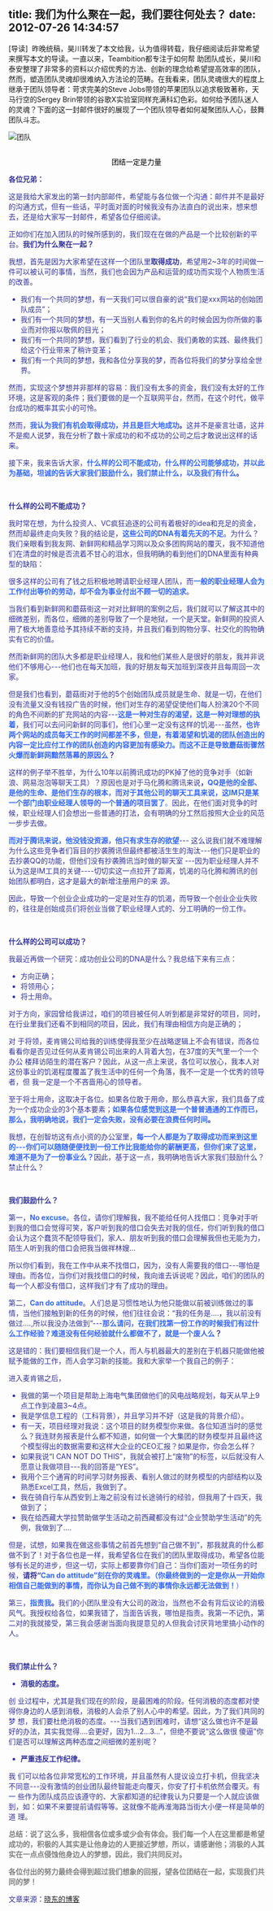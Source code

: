 title: 我们为什么聚在一起，我们要往何处去？
date: 2012-07-26 14:34:57
---

[导读]  昨晚统稿，昊川转发了本文给我，认为值得转载，我仔细阅读后非常希望来撰写本文的导读。一直以来，Teambition都专注于如何帮 助团队成长，昊川和泰安整理了非常多的资料以介绍优秀的方法、创新的理念给希望提高效率的团队，然而，塑造团队灵魂却很难纳入方法论的范畴。在我看来，团队灵魂很大的程度上继承于团队领导者：苛求完美的Steve Jobs带领的苹果团队以追求极致著称，天马行空的Sergey Brin带领的谷歌X实验室同样充满科幻色彩。如何给予团队迷人的灵魂？下面的这一封邮件很好的展现了一个团队领导者如何凝聚团队人心，鼓舞团队斗志。

<img class="aligncenter" title="团队" src="http://www.gog.com.cn/pic/0/11/00/77/11007725_566990.jpg" />

##

<p style="text-align: center;"><span style="color: #000000;">团结一定是力量</span></p>
<span style="color: #333399;">

<strong>各位兄弟：</strong>

这是我给大家发出的第一封内部邮件，希望能与各位做一个沟通：邮件并不是最好的沟通方式，但有一些话，平时面对面的时候我没有办法直白的说出来，想来想去，还是给大家写一封邮件，希望各位仔细阅读。

正如你们在加入团队的时候所感到的，我们现在在做的产品是一个比较创新的平台。<strong>我们为什么聚在一起？</strong>

我想，首先是因为大家希望在这样一个团队里<strong>取得成功</strong>，希望用2~3年的时间做一件可以被认可的事情，当然，我们也会因为产品和运营的成功而实现个人物质生活的改善。
<ul>
<li>我们有一个共同的梦想，有一天我们可以很自豪的说“我们是xxx网站的创始团队成员”；</li>
<li>我们有一个共同的梦想，有一天当别人看到你的名片的时候会因为你所做的事业而对你报以敬佩的目光；</li>
<li>我们有一个共同的梦想，我们看到了行业的机会、我们勇敢的实践、最终我们给这个行业带来了稍许变革；</li>
<li>我们有一个共同的梦想，我和各位分享我的梦，而各位将我们的梦分享给全世界。</li>
</ul>
然而，实现这个梦想并非那样的容易：我们没有太多的资金，我们没有太好的工作环境，这是客观的条件；我们要做的是一个互联网平台，然而，在这个时代，做平台成功的概率其实小的可怜。

然而，<strong><span style="color: #3366ff;">我认为我们有机会取得成功，并且是巨大地成功</span>。</strong>这并不是豪言壮语，这并不是痴人说梦，我在分析了数十家成功的和不成功的公司之后才敢说出这样的话来。

接下来，我来告诉大家，<strong><span style="color: #3366ff;">什么样的公司不能成功，什么样的公司能够成功，并以此为基础，坦诚的告诉大家我们鼓励什么，我们禁止什么，以及我们有什么</span>。</strong>

&nbsp;

<strong>什么样的公司不能成功？</strong>

我时常在想，为什么投资人、VC疯狂追逐的公司有着极好的idea和充足的资金，然而却最终走向失败？我的结论是，<span style="color: #3366ff;"><strong>这些公司的</strong><strong>DNA</strong><strong>有着先天的不足</strong></span>。为什么？我们亲眼看到我友网、新鲜网和精品学习网以及众多团购网站的覆灭，我不知道他们在清盘的时候是否流着不甘心的泪水，但我明确的看到他们的DNA里面有种典型的缺陷：

很多这样的公司有了钱之后积极地聘请职业经理人团队，而<span style="color: #3366ff;"><strong>一般的职业经理人会为工作付出等价的劳动，却不会为事业付出不顾一切的追求</strong></span>。

当我们看到新鲜网和蘑菇街这一对对比鲜明的案例之后，我们就可以了解这其中的细微差别，而各位，细微的差别导致了一个是地狱，一个是天堂。新鲜网的投资人用了极大地善意给予其持续不断的支持，并且我们看到购物分享、社交化的购物确实有它的价值。

然而新鲜网的团队大多都是职业经理人，我和他们某些人是很好的朋友，我并非说他们不够用心---他们也在每天加班，我的好朋友每天加班到深夜并且每周回一次家。

但是我们也看到，蘑菇街对于他的5个创始团队成员就是生命、就是一切，在他们没有流量又没有钱投广告的时候，他们对生存的渴望促使他们每人扮演20个不同的角色不间断的扩充网站的内容---<span style="color: #3366ff;"><strong>这是一种对生存的渴望，这是一种对理想的执着</strong></span>，我们可以去问问新鲜的同事们，他们心里一定没有这样的饥渴---虽然，<strong><span style="color: #3366ff;">也许两个网站的成员每天工作的时间都差不多，但是，有着渴望和饥渴的团队创造出的内容一定比应付工作的团队创造的内容更加有感染力。而这不正是导致蘑菇街骤然火爆而新鲜网黯然落幕的原因么</span>？</strong>

这样的例子举不胜举，为什么10年以前腾讯成功的PK掉了他的竞争对手（如新浪、网易泡泡等聊天工具）？原因也是对于马化腾和腾讯来说<strong>，</strong><span style="color: #3366ff;"><strong>QQ</strong><strong>是他的全部、是他的生命、是他们生存的根本，而对于其他公司的聊天工具来说，这</strong><strong>IM</strong><strong>只是某一个部门由职业经理人领导的一个普通的项目罢了</strong>。</span>因此，在他们面对竞争的时候，职业经理人们会想出一些普通的打法，会有明确的分工然后按照大企业的风范一步步去做。

<span style="color: #3366ff;"><strong>而对于腾讯来说，他没钱没资源，他只有求生存的欲望</strong></span>--- 这么说我们就不难理解为什么这些竞争者们盲目的抄袭腾讯但最终都被活生生的淘汰---他们只是职业的去抄袭QQ的功能，但他们没有抄袭腾讯当时做的聊天室 ---因为职业经理人并不认为这是IM工具的关键----切切实这一点拉开了距离，饥渴的马化腾和腾讯的创始团队都明白，这才是最大的新增注册用户的来 源。

因此，导致一个创业企业成功的一定是对生存的饥渴，而导致一个创业企业失败的，往往是创始成员们将创业当做了职业经理人式的、分工明确的一份工作。

&nbsp;

<strong>什么样的公司可以成功？</strong>

我最近再做一个研究：成功创业公司的DNA是什么？我总结下来有三点：
<ul>
<li>方向正确；</li>
<li>将领用心；</li>
<li>将士用命。</li>
</ul>
对于方向，家园曾给我讲过，咱们的项目被任何人听到都是非常好的项目，同时，在行业里我们还看不到相同的项目，因此，我们有理由相信方向是正确的；

对 于将领，麦肯锡公司给我的训练使得我至少在战略逻辑上不会有错误，而各位看看你是否见过任何从麦肯锡公司出来的人背着大包，在37度的天气里一个一个办公 楼拜访陌生的潜在客户？因此，从这一点上来说，各位可以放心，我本人对这份事业的饥渴程度覆盖了我生活中的任何一个角落，我不一定是一个优秀的领导者，但 我一定是一个不吝啬用心的领导者。

至于将士用命，这取决于各位。如果各位敢于用命，那么恭喜大家，我们具备了成为一个成功企业的3个基本要素；<strong><span style="color: #3366ff;">如果各位感觉到这是一个普普通通的工作而已，那么，我明确地说，我们一定会失败，没有必要在浪费任何时间</span>。</strong>

我想，在创智坊这有点小资的办公室里，<span style="color: #3366ff;"><strong>每一个人都是为了取得成功而来到这里的</strong><strong>---</strong><strong>你们可以随随便便找到一份工作比我能给你的薪酬更高，但你们来了这里，难道不是为了一份事业么？</strong></span>因此，基于这一点，我明确地告诉大家我们鼓励什么？禁止什么？

&nbsp;

<strong>我们鼓励什么？</strong>

第一，<strong><span style="color: #3366ff;">No excuse</span></strong>。各位，请你们理解我，我不能给任何人找借口：竞争对手听到我的借口会觉得可笑，客户听到我的借口会失去对我的信任，你们听到我的借口会认为这个蠢货不配领导我们，家人、朋友听到我的借口会理解我但也无能为力，陌生人听到我的借口会把我当做祥林嫂…

所以你们看到，我在工作中从来不找借口，因为，没有人需要我的借口---哪怕是理由。而各位，当你们对我找借口的时候，我向谁去诉说呢？因此，咱们的团队的每一个人都没有借口，这样我们才有了成功的理由。

第二，<strong><span style="color: #3366ff;">Can do attitude</span></strong>。人们总是习惯性地认为他只能做以前被训练做过的事情，当他们接触到新的任务的时候，他们往往会说：“我的任务是….，我以前没有做过….,所以我没办法做到”---<strong><span style="color: #3366ff;">那么请问，在我们找第一份工作的时候我们有过什么工作经验？难道没有任何经验就什么都做不了，就是一个废人么</span>？</strong>

这是错的：我们要相信我们是一个人，而人与机器最大的差别在于机器只能做他被赋予能做的工作，而人会学习新的技能。我和大家举一个我自己的例子：

进入麦肯锡之后，
<ul>
<li>我做的第一个项目是帮助上海电气集团做他们的风电战略规划，每天从早上9点工作到凌晨3~4点。</li>
<li>我是学信息工程的（工科背景），并且学习并不好（这是我的背景介绍）。</li>
<li>有一天，项目经理对我说：这个项目的财务模型你来做。各位知道当时的感觉么？我连财务报表是什么都不知道，如何做一个大集团的财务模型并且最终这个模型得出的数据需要和这样大企业的CEO汇报？如果是你，你会怎么样？</li>
<li>如果我说“I CAN NOT DO THIS”，我就会被打上“废物”的标签，以后就没有人愿意让我做项目---我的回答是“YES”。</li>
<li>我用个三个通宵的时间学习财务报表、看别人做过的财务模型的内部结构以及熟悉Excel工具，然后，我做到了。</li>
<li>我在骑自行车从西安到上海之前没有过长途骑行的经验，但我用了十四天，我做到了；</li>
<li>我在给西藏大学拉赞助做学生活动之前西藏都没有过“企业赞助学生活动”的先例，我做到了….</li>
</ul>
但是，试想，如果我在做这些事情之前首先想到“自己做不到”，那我就真的什么都做不到了！对于各位也是一样，我希望各位在我们的团队里取得成功，希望各位能够有长足的进步，但这一切，实际上都要靠你们自己：当你们面对一项任务的时候，<strong>请将“</strong><span style="color: #3366ff;"><strong>Can do attitude</strong><strong>”刻在你的灵魂里。（你最终做到的一定是你从一开始你相信自己能做到的事情，而你认为自己做不到的事情你永远都无法做到！</strong>）</span>

第三，<strong><span style="color: #3366ff;">指责我</span>。</strong>我们的小团队里没有大公司的政治，当然也不会有背后议论的消极风气。我授权给各位，如果我错了，当面告诉我，哪怕是指责。我第一不记仇，第二对的我就接受，第三我会感谢当面向我提意见的人但我会讨厌背地里搞小动作的人。

&nbsp;

<strong>我们禁止什么？</strong>
<ul>
<li><strong>消极的态度。</strong></li>
</ul>
<strong></strong>创 业过程中，尤其是我们现在的阶段，是最困难的阶段。任何消极的态度都对使得你身边的人感到消极，消极的人会杀了别人心中的希望。因此，为了我们共同的梦 想，我们要杜绝消极的态度。---当我们遇到困难时，请想“这么做也许不是最好的办法，其实我觉得….会更好，因为1…2…3…”，但绝不要说“这么做很 傻逼”你们是否可以理解这两种态度之间细微的差别呢？
<ul>
<li><strong>严重违反工作纪律。</strong></li>
</ul>
<strong></strong>我 们可以给各位非常宽松的工作环境，并且虽然有人提议设立打卡机，但我坚决不同意---没有激情的创业团队最终智能走向覆灭，你安了打卡机依然会覆灭。有一 些作为团队成员应该遵守的、大家都知道的纪律我认为只要是一个人就应该做到，如：如果不来要提前请假等等。这就像不能再淮海路当街大小便一样是简单的道 理。

<strong><span style="color: #808080;">总结：说了这么多，我相信各位或多或少会有体会。我们每一个人在这里都是希望成功的，积极的人其实是让他身边的人更接近梦想，所以，请感谢他；消极的人其实在一点点侵蚀他身边人的梦想，因此，我们共同反对。</span></strong>

<strong><span style="color: #808080;">各位付出的努力最终会得到超过我们想象的回报，望各位团结在一起，实现我们共同的梦！</span></strong>

文章来源：<a href="http://blog.sina.com.cn/s/blog_6a8f742101018c91.html">晓东的博客</a>